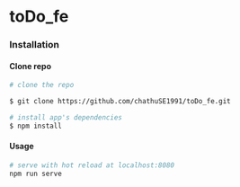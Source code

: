 # toDo_fe

### Installation

#### Clone repo

``` bash
# clone the repo

$ git clone https://github.com/chathuSE1991/toDo_fe.git

# install app's dependencies
$ npm install
```
#### Usage

``` bash
# serve with hot reload at localhost:8080
npm run serve
